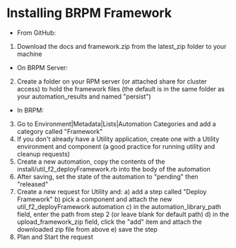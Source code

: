 # Installing BRPM Framework
- From GitHub:
1) Download the docs and framework.zip from the latest_zip folder to your machine

- On BRPM Server:
2) Create a folder on your RPM server (or attached share for cluster access) to hold the framework files (the default is in the same folder as your automation_results and named "persist")

- In BRPM:
3) Go to Environment|Metadata|Lists|Automation Categories and add a category called "Framework"
4) If you don't already have a Utility application, create one with a Utility environment and component (a good practice for running utility and cleanup requests)
5) Create a new automation, copy the contents of the install/util_f2_deployFramework.rb into the body of the automation
6) After saving, set the state of the automation to "pending" then "released"
7) Create a new request for Utility and:
	a) add a step called "Deploy Framework"
	b) pick a component and attach the new util_f2_deployFramework automation
	c) in the automation_library_path field, enter the path from step 2 (or leave blank for default path)
	d) in the upload_framework_zip field, click the "add" item and attach the downloaded zip file from above
	e) save the step
8) Plan and Start the request
